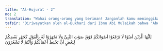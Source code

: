 ```yaml
---
title: "Al-Hujurat - 2"
no: 2
translation: "Wahai orang-orang yang beriman! Janganlah kamu meninggikan suaramu melebihi suara Nabi, dan janganlah kamu berkata kepadanya dengan suara keras sebagaimana kerasnya (suara) sebagian kamu terhadap yang lain, nanti (pahala) segala amalmu bisa terhapus sedangkan kamu tidak menyadari. "
tafsir: "Diriwayatkan oleh al-Bukhari dari Ibnu Abi Mulaikah bahwa 'Abdullah bin Zubair memberitahukan kepadanya bahwa telah datang satu rombongan dari Kabilah Bani Tamim kepada Rasulullah saw. Abu Bakar berkata, \"Rombongan ini hendaknya diketuai oleh al-Qa'qa' bin Ma'bad.\" 'Umar bin al-Khaththab berkata, \"Hendaknya diketuai oleh al-Aqra' bin habis.\" Abu Bakar membantah, \"Kamu tidak bermaksud lain kecuali menentang aku.\" 'Umar menjawab, \"Saya tidak bermaksud menentangmu.\" Maka timbullah perbedaan pendapat antara Abu Bakar dan 'Umar sehingga suara mereka kedengarannya bertambah keras, maka turunlah ayat ini. Sejak itu, Abu Bakar bila berkata-kata kepada Nabi Muhammad, suaranya direndahkan sekali seperti bisikan saja demikian pula 'Umar. Oleh karena sangat halus suaranya hampir-hampir tak terdengar sehingga sering ditanyakan lagi apa yang diucapkannya itu.\n\nMereka sama-sama memahami bahwa ayat-ayat tersebut sengaja diturunkan untuk memelihara kehormatan Nabi Muhammad. Setelah ayat ini turun, maka sabit bin Qais tidak pernah datang lagi menghadiri majelis Rasulullah saw. Ketika ditanya oleh Nabi tentang sebabnya, sabit menjawab, \"Ya Rasulullah, telah diturunkan ayat ini dan saya adalah seorang yang selalu berbicara keras dan nyaring. Saya merasa khawatir kalau-kalau pahala saya akan dihapus sebagai akibat kebiasaan saya itu.\" Nabi Muhammad menjawab, \"Engkau lain sekali, engkau hidup dalam kebaikan dan insya Allah akan mati dalam kebaikan pula, engkau termasuk ahli surga.\" sabit menjawab, \"Aku sangat senang karena berita yang menggembirakan itu, dan saya tidak akan mengeraskan suara saya terhadap Nabi untuk selama-lama-nya.\" (Riwayat al-Bukhari dari Ibnu Abi Mulaikah). Maka turunlah ayat berikutnya yaitu ayat ke 3 dari Surah al-hujurat. \n\nDari paparan di atas, dapat dipahami bagaimana Allah mengajarkan kepada kaum Mukminin kesopanan dalam percakapan ketika berhadapan dengan Nabi Muhammad. Allah melarang kaum Mukminin meninggikan suara mereka lebih dari suara Nabi. Mereka dilarang untuk berkata-kata kepada Nabi dengan suara keras karena perbuatan seperti itu tidak layak menurut kesopanan dan dapat menyinggung perasaan Nabi. Terutama jika dalam ucapan-ucapan yang tidak sopan itu tersimpan unsur-unsur cemoohan atau penghinaan yang menyakitkan hati Nabi dan dapat menyeret serta menjerumuskan orangnya kepada kekafiran, sehingga mengakibatkan hilang dan gugurnya segala pahala kebaikan mereka itu di masa lampau, padahal semuanya itu terjadi tanpa disadarinya."
---
```


يٰٓاَيُّهَا الَّذِيْنَ اٰمَنُوْا لَا تَرْفَعُوْٓا اَصْوَاتَكُمْ فَوْقَ صَوْتِ النَّبِيِّ وَلَا تَجْهَرُوْا لَهٗ بِالْقَوْلِ كَجَهْرِ بَعْضِكُمْ لِبَعْضٍ اَنْ تَحْبَطَ اَعْمَالُكُمْ وَاَنْتُمْ لَا تَشْعُرُوْنَ 

